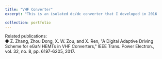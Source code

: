 ```yaml
---
title: "VHF Converter"
excerpt: "This is an isolated dc/dc converter that I developed in 2016. #NUAA <br/> <img src='/images/VHF_30MHz.png'> <br/> The converter utilized the class-phi2 topology with GaN device to achieve a very high frequnecy (VHF) of 30 MHz. The high frequency, combined with the air core transformer, resulted in a high power density of 96 W/in3, which is more than four times of the state-of-the-art at that time. I proposed a digital adaptive driving scheme to solve the timing mismatch problem of the eGaN control and SR HEMTs under various input voltage and improved the efficiency by 2.2% compared to the conventional one."

collection: portfolio
---
```


Related publications:<br/>
●	Z. Zhang, Zhou Dong, X. W. Zou, and X. Ren, "A Digital Adaptive Driving Scheme for eGaN HEMTs in VHF Converters," IEEE Trans. Power Electron., vol. 32, no. 8, pp. 6197-6205, 2017. <br/>
